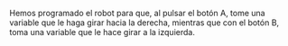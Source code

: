Hemos programado el robot para que, al pulsar el botón A, tome una variable que le haga girar hacia la derecha, mientras que con el botón B, toma una variable que le hace girar a la izquierda.
